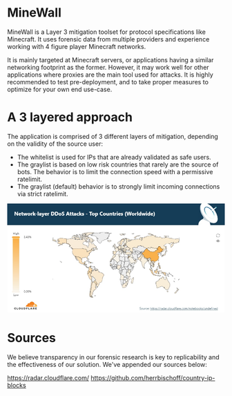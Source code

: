 # MineWall

MineWall is a Layer 3 mitigation toolset for protocol specifications like Minecraft. It uses forensic data from multiple providers and experience working with 4 figure player Minecraft networks.

It is mainly targeted at Minecraft servers, or applications having a similar networking footprint as the former. However, it may work well for other applications where proxies are the main tool used for attacks. It is highly recommended to test pre-deployment, and to take proper measures to optimize for your own end use-case.

# A 3 layered approach
The application is comprised of 3 different layers of mitigation, depending on the validity of the source user:
- The whitelist is used for IPs that are already validated as safe users.
- The graylist is based on low risk countries that rarely are the source of bots. The behavior is to limit the connection speed with a permissive ratelimit.
- The graylist (default) behavior is to strongly limit incoming connections via strict ratelimit.

![Cloudflare Radar by Country](/Img/radar-country.png)


# Sources
We believe transparency in our forensic research is key to replicability and the effectiveness of our solution. We've appended our sources below:

https://radar.cloudflare.com/
https://github.com/herrbischoff/country-ip-blocks
